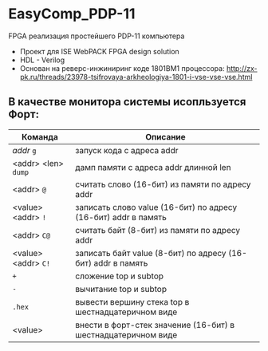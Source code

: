 ﻿# EasyComp_PDP-11
FPGA реализация простейшего PDP-11 компьютера 
* Проект для ISE WebPACK FPGA design solution
* HDL - Verilog
* Основан на реверс-инжиниринг коде 1801ВМ1 процессора: 
http://zx-pk.ru/threads/23978-tsifrovaya-arkheologiya-1801-i-vse-vse-vse.html  
## В качестве монитора системы исопльзуется Форт:  
| Команда  | Описание |
| ------------- | ------------- |
| _addr_ `g` | запуск кода с адреса addr |  
| \<addr> \<len> `dump` | дамп памяти с адреса addr длинной len  |
| \<addr> `@` | считать слово (16-бит) из памяти по адресу addr  |
| \<value> \<addr> `!` | записать слово value (16-бит) по адресу (16-бит) addr в память  
| \<addr> `С@` | считать байт (8-бит) из памяти по адресу addr  
| \<value> \<addr> `С!` | записать байт value (8-бит) по адресу (16-бит) addr в память  
| `+` | сложение top и subtop  
| `-` | вычитание top и subtop  
| `.hex` | вывести вершину стека top в шестнадцатеричном виде  
| \<value> | внести в форт-стек значение (16-бит) в шестнадцатеричном виде
